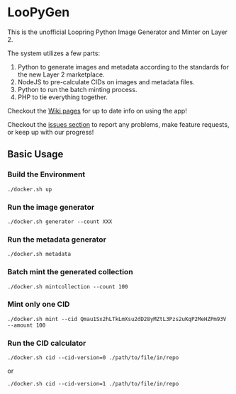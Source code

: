 # LooPyGen

This is the unofficial Loopring Python Image Generator and Minter on Layer 2.

The system utilizes a few parts:

1. Python to generate images and metadata according to the standards for the new Layer 2 marketplace.
2. NodeJS to pre-calculate CIDs on images and metadata files.
3. Python to run the batch minting process.
4. PHP to tie everything together.

Checkout the [Wiki pages](https://github.com/sk33z3r/loopymint2/wiki/Getting-Started) for up to date info on using the app!

Checkout the [issues section](https://github.com/sk33z3r/loopymint2/issues) to report any problems, make feature requests, or keep up with our progress!

## Basic Usage

### Build the Environment

```plaintext
./docker.sh up
```

### Run the image generator

```plaintext
./docker.sh generator --count XXX
```

### Run the metadata generator

```plaintext
./docker.sh metadata
```

### Batch mint the generated collection

```plaintext
./docker.sh mintcollection --count 100
```

### Mint only one CID

```plaintext
./docker.sh mint --cid Qmau1Sx2hLTkLmXsu2dD28yMZtL3Pzs2uKqP2MeHZPm93V --amount 100
```

### Run the CID calculator

```plaintext
./docker.sh cid --cid-version=0 ./path/to/file/in/repo
```

or

```plaintext
./docker.sh cid --cid-version=1 ./path/to/file/in/repo
```
